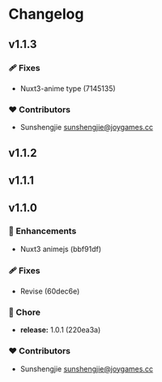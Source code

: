 # Changelog


## v1.1.3


### 🩹 Fixes

  - Nuxt3-anime type (7145135)

### ❤️  Contributors

- Sunshengjie <sunshengjie@joygames.cc>

## v1.1.2

## v1.1.1

## v1.1.0


### 🚀 Enhancements

  - Nuxt3 animejs (bbf91df)

### 🩹 Fixes

  - Revise (60dec6e)

### 🏡 Chore

  - **release:** 1.0.1 (220ea3a)

### ❤️  Contributors

- Sunshengjie <sunshengjie@joygames.cc>

